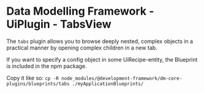 # Data Modelling Framework - UiPlugin - TabsView

The `tabs` plugin allows you to browse deeply nested, complex objects in a practical manner by opening complex children
in a new tab.

If you want to specify a config object in some UiRecipe-entity, the Blueprint is included in the npm package.

Copy it like so: `cp -R node_modules/@development-framework/dm-core-plugins/blueprints/tabs ./myApplicationBlueprints/`
